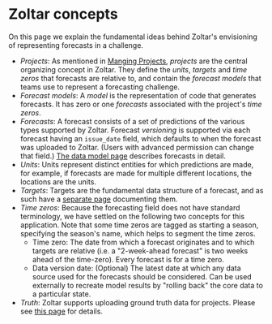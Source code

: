 # Zoltar concepts

On this page we explain the fundamental ideas behind Zoltar's envisioning of representing forecasts in a challenge.

- _Projects_: As mentioned in [Manging Projects](Projects.md), _projects_ are the central organizing concept in Zoltar. They define the _units_, _targets_ and _time zeros_ that forecasts are relative to, and contain the _forecast models_ that teams use to represent a forecasting challenge.
- _Forecast models_: A _model_ is the representation of code that generates forecasts. It has zero or one _forecasts_ associated with the project's _time zeros_.
- _Forecasts_: A forecast consists of a set of predictions of the various types supported by Zoltar. Forecast _versioning_ is supported via each forecast having an `issue_date` field, which defaults to when the forecast was uploaded to Zoltar. (Users with advanced permission can change that field.) [The data model page](DataModel.md) describes forecasts in detail.
- _Units_: Units represent distinct entities for which predictions are made, for example, if forecasts are made for multiple different locations, the locations are the units.
- _Targets_: Targets are the fundamental data structure of a forecast, and as such have a [separate page](Targets.md) documenting them.
- _Time zeros_: Because the forecasting field does not have standard terminology, we have settled on the following two concepts for this application. Note that some time zeros are tagged as starting a season, specifying the season's name, which helps to segment the time zeros.
    - Time zero: The date from which a forecast originates and to which targets are relative (i.e. a "2-week-ahead forecast" is two weeks ahead of the time-zero). Every forecast is for a time zero.
    - Data version date: (Optional) The latest date at which any data source used for the forecasts should be considered. Can be used externally to recreate model results by "rolling back" the core data to a particular state.
- _Truth_: Zoltar supports uploading ground truth data for projects. Please see [this page](Truth.md) for details.
